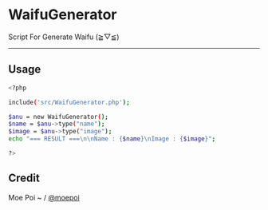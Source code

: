 # WaifuGenerator
Script For Generate Waifu (≧▽≦)

----

## Usage

```sh
<?php

include('src/WaifuGenerator.php');

$anu = new WaifuGenerator();
$name = $anu->type("name");
$image = $anu->type("image");
echo "=== RESULT ===\n\nName : {$name}\nImage : {$image}";

?>
```

## Credit

Moe Poi ~ / [@moepoi](https://github.com/moepoi)
